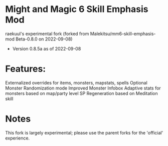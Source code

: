 # Might and Magic 6 Skill Emphasis Mod
raekuul's experimental fork (forked from Malekitsu/mm6-skill-emphasis-mod Beta-0.8.0 on 2022-09-08)
* Version 0.8.5a as of 2022-09-08


# Features:
Externalized overrides for items, monsters, mapstats, spells
Optional Monster Randomization mode
Improved Monster Infobox
Adaptive stats for monsters based on map/party level
SP Regeneration based on Meditation skill

# Notes
This fork is largely experimental; please use the parent forks for the 'official' experience.
